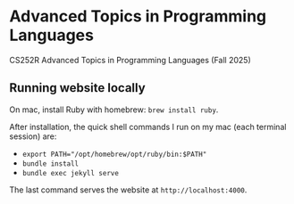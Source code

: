 # Advanced Topics in Programming Languages
CS252R Advanced Topics in Programming Languages (Fall 2025)

## Running website locally

On mac, install Ruby with homebrew: `brew install ruby`.

After installation, the quick shell commands I run on my mac (each terminal session) are:
- `export PATH="/opt/homebrew/opt/ruby/bin:$PATH"`
- `bundle install`
- `bundle exec jekyll serve`

The last command serves the website at `http://localhost:4000`.
